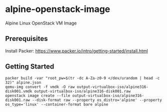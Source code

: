 # alpine-openstack-image
Alpine Linux OpenStack VM Image

## Prerequisites

Install Packer: https://www.packer.io/intro/getting-started/install.html

## Getting Started

```
packer build -var "root_pw=$(tr -dc A-Za-z0-9 </dev/urandom | head -c 32)" alpine.json
qemu-img convert -f vmdk -O raw output-virtualbox-iso/alpine316-disk001.vmdk output-virtualbox-iso/alpine316-disk001.raw
openstack image create --file output-virtualbox-iso/alpine316-disk001.raw --disk-format raw --property os_distro='alpine' --property os_type='linux' --container-format bare alpine
```